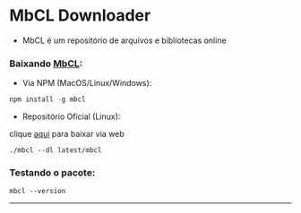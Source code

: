 # MbCL Downloader

* MbCL é um repositório de arquivos e bibliotecas online

### Baixando [MbCL](https://app.mbcl.ml):

* Via NPM (MacOS/Linux/Windows):

```js
npm install -g mbcl
```

* Repositório Oficial (Linux):

clique [aqui](https://repo.mbcl.ml) para baixar via web

```
./mbcl --dl latest/mbcl
```

### Testando o pacote:

```
mbcl --version
```

<hr>
